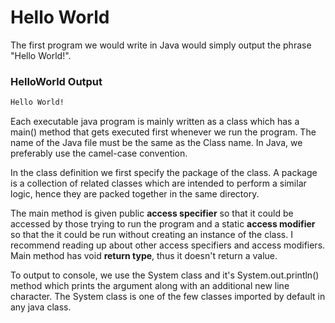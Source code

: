 # Hello World

The first program we would write in Java would simply output the phrase "Hello World!".

### HelloWorld Output
```bash
Hello World!
```

Each executable java program is mainly written as a class which has a main() method that gets executed first whenever we run the program. The name of the Java file must be the same as the Class name. In Java, we preferably use the camel-case convention.

In the class definition we first specify the package of the class. A package is a collection of related classes which are intended to perform a similar logic, hence they are packed together in the same directory.

The main method is given public **access specifier** so that it could be accessed by those trying to run the program and a static **access modifier** so that the it could be run without creating an instance of the class. I recommend reading up about other access specifiers and access modifiers. Main method has void **return type**, thus it doesn't return a value.

To output to console, we use the System class and it's System.out.println() method which prints the argument along with an additional new line character. The System class is one of the few classes imported by default in any java class.
